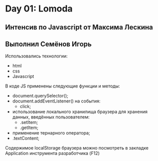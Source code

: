 # Day 01: Lomoda

## Интенсив по Javascript от Максима Лескина

## Выполнил Семёнов Игорь

Использовались технологии:

- html
- css
- Javascript

В коде JS применены следующие функции и методы:

- document.querySelector();
- document.addEventListener() на события:
  - click;
- использование локального хранилища браузера для хранения данных, введённых пользователем:
  - .setItem;
  - .getItem;
- применение тернарного оператора;
- .textContent;

Содержимое localStorage браузера можно посмотреть в закладке Application инструмента разработчика (F12)
